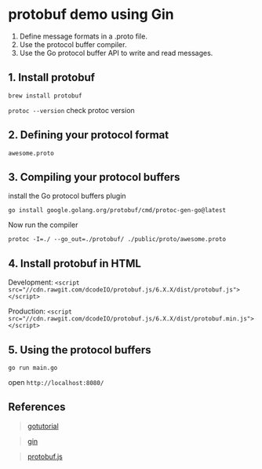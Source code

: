 # protobuf demo using Gin

1. Define message formats in a .proto file.
2. Use the protocol buffer compiler.
3. Use the Go protocol buffer API to write and read messages.

## 1. Install protobuf

`brew install protobuf`

`protoc --version` check protoc version

## 2. Defining your protocol format

`awesome.proto`

## 3. Compiling your protocol buffers

install the Go protocol buffers plugin

`go install google.golang.org/protobuf/cmd/protoc-gen-go@latest`

Now run the compiler

`protoc -I=./ --go_out=./protobuf/ ./public/proto/awesome.proto`


## 4. Install protobuf in HTML

Development:
`<script src="//cdn.rawgit.com/dcodeIO/protobuf.js/6.X.X/dist/protobuf.js"></script>`

Production:
`<script src="//cdn.rawgit.com/dcodeIO/protobuf.js/6.X.X/dist/protobuf.min.js"></script>`

## 5. Using the protocol buffers

`go run main.go`

open `http://localhost:8080/`

## References

> [gotutorial](https://developers.google.com/protocol-buffers/docs/gotutorial)

> [gin](https://github.com/gin-gonic/gin)

> [protobuf.js](https://github.com/protobufjs/protobuf.js)